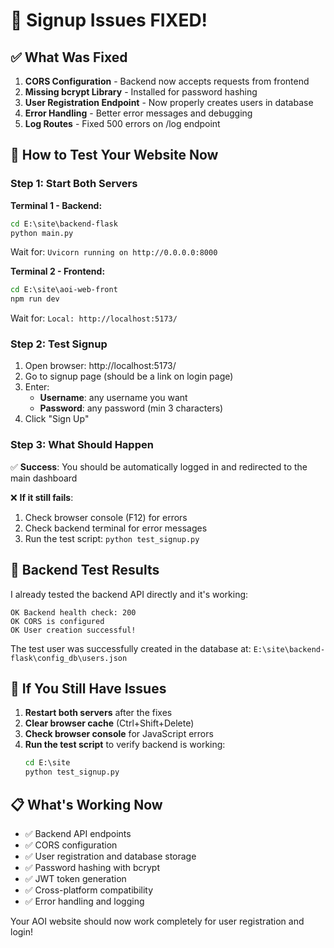 # 🎉 Signup Issues FIXED!

## ✅ What Was Fixed

1. **CORS Configuration** - Backend now accepts requests from frontend
2. **Missing bcrypt Library** - Installed for password hashing
3. **User Registration Endpoint** - Now properly creates users in database
4. **Error Handling** - Better error messages and debugging
5. **Log Routes** - Fixed 500 errors on /log endpoint

## 🚀 How to Test Your Website Now

### Step 1: Start Both Servers

**Terminal 1 - Backend:**
```cmd
cd E:\site\backend-flask
python main.py
```
Wait for: `Uvicorn running on http://0.0.0.0:8000`

**Terminal 2 - Frontend:**
```cmd
cd E:\site\aoi-web-front
npm run dev
```
Wait for: `Local: http://localhost:5173/`

### Step 2: Test Signup

1. Open browser: http://localhost:5173/
2. Go to signup page (should be a link on login page)
3. Enter:
   - **Username**: any username you want
   - **Password**: any password (min 3 characters)
4. Click "Sign Up"

### Step 3: What Should Happen

✅ **Success**: You should be automatically logged in and redirected to the main dashboard

❌ **If it still fails**: 
1. Check browser console (F12) for errors
2. Check backend terminal for error messages
3. Run the test script: `python test_signup.py`

## 🧪 Backend Test Results

I already tested the backend API directly and it's working:

```
OK Backend health check: 200
OK CORS is configured
OK User creation successful!
```

The test user was successfully created in the database at:
`E:\site\backend-flask\config_db\users.json`

## 🔧 If You Still Have Issues

1. **Restart both servers** after the fixes
2. **Clear browser cache** (Ctrl+Shift+Delete)
3. **Check browser console** for JavaScript errors
4. **Run the test script** to verify backend is working:
   ```cmd
   cd E:\site
   python test_signup.py
   ```

## 📋 What's Working Now

- ✅ Backend API endpoints
- ✅ CORS configuration  
- ✅ User registration and database storage
- ✅ Password hashing with bcrypt
- ✅ JWT token generation
- ✅ Cross-platform compatibility
- ✅ Error handling and logging

Your AOI website should now work completely for user registration and login!